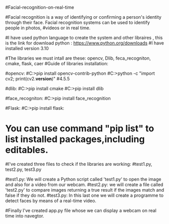 #Facial-recognition-on-real-time

#Facial recognition is a way of identifying or confirming a person's identity through their face. Facial recognition systems can be used to identify people in photos, #videos or in real time.


#I have used python language to create the system and other libraires , this is the link for download python : https://www.python.org/downloads
#I have installed version 3.10

#The libraries we must intall are these: opencv, Dlib, feca_recogniton, cmake, flask, caer
#Guide of libraries installation:


#opencv:
#C:\>pip install opencv-contrib-python
#C:\>python -c "import cv2; print(cv2.__version__)"
#4.5.5


#dlib:
#C:\>pip install cmake
#C:\>pip install dlib

#face_recogniton:
#C:\>pip install face_recognition

#Flask:
#C:\>pip install flask:

# You can use command "pip list" to list installed packages,including editables.

#I've created three files to check if the libraries are working:
#test1.py, test2.py, test3.py

#test1.py: We will create a Python script called 'test1.py' to open the image and also for a video from our webcam.
#test2.py: we will create a file called 'test2.py' to compare images returning a true result if the images match and false if they do not.
#test3.py: In this last one we will create a programme to detect faces by means of a real-time video. 
 
#Finally I've created app.py file whose we can display a webcam on real time into navegtor.
